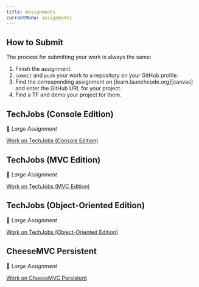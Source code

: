 ```yaml
---
title: Assignments
currentMenu: assignments
---
```


## How to Submit

The process for submitting your work is always the same:

1. Finish the assignment.
2. `commit` and `push` your work to a repository on your GitHub profile.
3. Find the corresponding assignment on [learn.launchcode.org][canvas] and enter the GitHub URL for your project.
4. Find a TF and demo your project for them.

## TechJobs (Console Edition)

🐘 *Large Assignment*

[Work on TechJobs (Console Edition)](techjobs-console/)

## TechJobs (MVC Edition)

🐘 *Large Assignment*

[Work on TechJobs (MVC Edition)](techjobs-mvc/)

## TechJobs (Object-Oriented Edition)

🐘 *Large Assignment*

[Work on TechJobs (Object-Oriented Edition)](techjobs-oo/)

## CheeseMVC Persistent

🐘 *Large Assignment*

[Work on CheeseMVC Persistent](cheese-mvc-persistent/)
